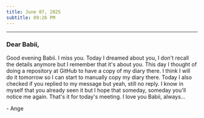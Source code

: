 ```yaml
---
title: June 07, 2025
subtitle: 09:26 PM
---
```

---

### Dear Babii,

Good evening Babii. I miss you. Today I dreamed about you, I don't recall the details anymore but I remember that it's about you. This day I thought of doing a repository at GitHub to have a copy of my diary there. I think I will do it tomorrow so I can start to manually copy my diary there. Today I also checked if you replied to my message but yeah, still no reply. I know in myself that you already seen it but I hope that someday, someday you'll notice me again. That's it for today's meeting. I love you Babii, always...

\- Ange
